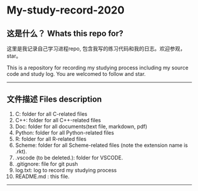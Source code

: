 # My-study-record-2020

## 这是什么？ Whats this repo for?

这里是我记录自己学习进程repo, 包含我写的练习代码和我的日志。欢迎参观，star。

This is a repository for recording my studying process
including my source code and study log. You are welcomed to follow and star.
***



## 文件描述 Files description
1. C: folder for all C-related files
2. C++: folder for all C++-related files
3. Doc: folder for all documents(text file, markdown, pdf)
4. Python: folder for all Python-related files
5. R: folder for all R-related files
6. Scheme: folder for all Scheme-related files (note the extension name is .rkt).
7. .vscode (to be deleted.): folder for VSCODE.
8. .gitignore: file for git push
9. log.txt: log to record my studying process
10. README.md : this file.

***
